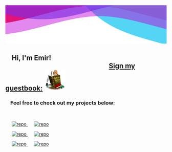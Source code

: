 <img src="https://raw.githubusercontent.com/emirsahin1/emirsahin1/master/colors.svg" width="100%" height="120" >

## &nbsp;&nbsp;&nbsp;&nbsp;Hi, I'm Emir! &nbsp;&nbsp;&nbsp;&nbsp;&nbsp;&nbsp;&nbsp;&nbsp;&nbsp;&nbsp;&nbsp;&nbsp;&nbsp;&nbsp;&nbsp;&nbsp;&nbsp;&nbsp;&nbsp;&nbsp;&nbsp;&nbsp;&nbsp;&nbsp;&nbsp;&nbsp;&nbsp;&nbsp;&nbsp;&nbsp;&nbsp;&nbsp;&nbsp;&nbsp;&nbsp;&nbsp;&nbsp;&nbsp;&nbsp;&nbsp;&nbsp;&nbsp;&nbsp;&nbsp;&nbsp;&nbsp;&nbsp;&nbsp;&nbsp;&nbsp;&nbsp;&nbsp;&nbsp;&nbsp;&nbsp;&nbsp;&nbsp;&nbsp;&nbsp;&nbsp;&nbsp;&nbsp;&nbsp;&nbsp;&nbsp;<a href="https://github.com/emirsahin1/emirsahin1/issues/1">Sign my guestbook:</a> <a href="https://github.com/emirsahin1/emirsahin1/issues/1"><img src="book.gif" width="65" height="65" ></a> 




###   &nbsp;&nbsp;&nbsp;&nbsp;Feel free to check out my projects below:

&nbsp;


&nbsp;&nbsp;&nbsp;&nbsp;
<a href="https://github.com/Mirage-Mode/SpleetSpace">
  <img src="https://github-readme-stats.vercel.app/api/pin/?username=Mirage-Mode&repo=SpleetSpace&theme=aura" alt="repo" />
</a>
&nbsp;&nbsp;&nbsp;&nbsp;
<a href="https://github.com/emirsahin1/HueLynx">
  <img src="https://github-readme-stats.vercel.app/api/pin/?username=emirsahin1&repo=HueLynx&theme=aura" alt="repo" />
</a>

&nbsp;&nbsp;&nbsp;&nbsp;
<a href="https://github.com/emirsahin1/llm-axe">
  <img src="https://github-readme-stats.vercel.app/api/pin/?username=emirsahin1&repo=llm-axe&theme=aura" alt="repo" />
</a>
&nbsp;&nbsp;&nbsp;&nbsp;
<a href="https://github.com/emirsahin1/VRPhysicsCharacter">
  <img src="https://github-readme-stats.vercel.app/api/pin/?username=emirsahin1&repo=VRPhysicsCharacter&theme=aura" alt="repo" />
</a>

<!-- &nbsp;&nbsp;&nbsp;&nbsp;
<a href="https://github.com/emirsahin1/ImageBench">
  <img src="https://github-readme-stats.vercel.app/api/pin/?username=emirsahin1&repo=ImageBench&theme=aura" alt="repo" />
</a> -->
&nbsp;&nbsp;&nbsp;&nbsp;
<a href="https://github.com/emirsahin1/AR-Lighting-Visualisation">
  <img src="https://github-readme-stats.vercel.app/api/pin/?username=emirsahin1&repo=AR-Lighting-Visualisation&theme=aura" alt="repo" />
</a>
&nbsp;&nbsp;&nbsp;&nbsp;
<a href="https://github.com/emirsahin1/MedievalCombatSystem">
  <img src="https://github-readme-stats.vercel.app/api/pin/?username=emirsahin1&repo=MedievalCombatSystem&theme=aura" alt="repo" />
</a>


<!-- 
&nbsp;&nbsp;&nbsp;&nbsp;
<a href="https://github.com/emirsahin1/wxImagePanel">
  <img src="https://github-readme-stats.vercel.app/api/pin/?username=emirsahin1&repo=wxImagePanel&theme=aura" alt="repo" />
</a> -->
<!-- &nbsp;&nbsp;&nbsp;&nbsp; -->
<!-- <a href="https://github.com/emirsahin1/MedievalCombatSystem">
  <img src="https://github-readme-stats.vercel.app/api/pin/?username=emirsahin1&repo=MedievalCombatSystem&theme=aura" alt="repo" />
</a> -->
